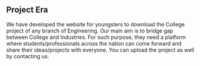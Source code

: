 ## Project Era

We have developed the website for youngsters to download the College project of any branch of Engineering. Our main aim is to bridge gap between College and Industries. For such purpose, they need a platform where students/professionals across the nation can come forward and share their ideas/projects with everyone. You can upload the project as well by contacting us.
